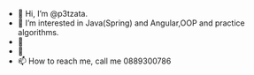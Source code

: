 - 👋 Hi, I’m @p3tzata.
- 👀 I’m interested in Java(Spring) and Angular,OOP and practice algorithms.
- 🌱 
- 💞️ 
- 📫 How to reach me, call me 0889300786

<!---
p3tzata/p3tzata is a ✨ special ✨ repository because its `README.md` (this file) appears on your GitHub profile.
You can click the Preview link to take a look at your changes.
--->
